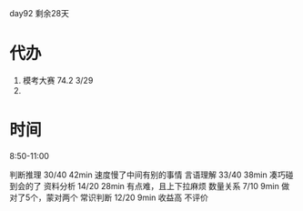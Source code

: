 day92 剩余28天
# 代办
1. 模考大赛 74.2 3/29 
2. 

# 时间
8:50-11:00

判断推理 30/40 42min 速度慢了中间有别的事情
言语理解 33/40 38min 凑巧碰到会的了
资料分析 14/20 28min 有点难，且上下拉麻烦
数量关系 7/10 9min 做对了5个，蒙对两个
常识判断 12/20 9min 收益高 不评价   